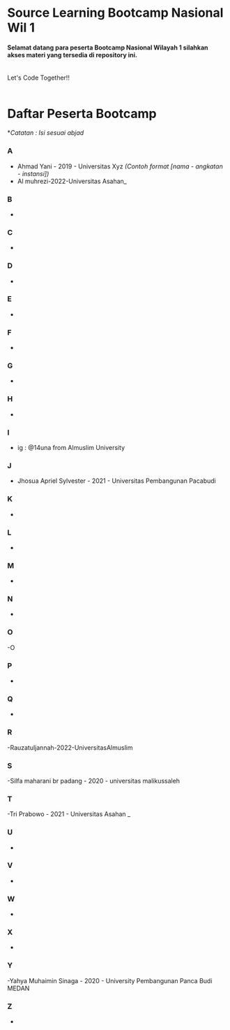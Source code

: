 # Source Learning Bootcamp Nasional Wil 1

#### Selamat datang para peserta Bootcamp Nasional Wilayah 1 silahkan akses materi yang tersedia di repository ini.

<br>
Let's Code Together!!
<br>
<br>

# Daftar Peserta Bootcamp

\*_Catatan : Isi sesuai abjad_

### A

- Ahmad Yani - 2019 - Universitas Xyz _(Contoh format [nama - angkatan - instansi])_
- Al muhrezi-2022-Universitas Asahan_

### B

- 

### C

-

### D

-

### E

-

### F

-

### G

-

### H

-

### I

- ig : @14una from Almuslim University

### J

- Jhosua Apriel Sylvester - 2021 - Universitas Pembangunan Pacabudi 

### K

-

### L

-

### M

-

### N

-

### O

-O

### P

-

### Q

-

### R

-Rauzatuljannah-2022-UniversitasAlmuslim



### S

-Silfa maharani br padang - 2020 - universitas malikussaleh

### T

-Tri Prabowo - 2021 - Universitas Asahan _

### U

-

### V

-

### W

-

### X

-

### Y

-Yahya Muhaimin Sinaga - 2020 - University Pembangunan Panca Budi MEDAN

### Z

-
